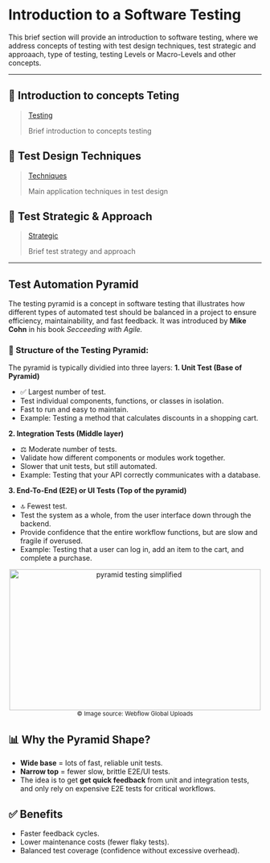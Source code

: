 # Introduction to a Software Testing

This brief section will provide an introduction to software testing, where we address concepts of testing with test design techniques, test strategic and approaach, type of testing, testing Levels or Macro-Levels and other concepts.

---

## 📄 Introduction to concepts Teting
>[Testing](https://github.com/JuanCG437/qa-portfolio/blob/main/testing-documentation/Terminology.pdf)
>
> Brief introduction to concepts testing

## 🔎 Test Design Techniques
>[Techniques](https://github.com/JuanCG437/qa-portfolio/blob/main/testing-documentation/test-design-techniques.md)
>
> Main application techniques in test design

## 🧩 Test Strategic & Approach
>[Strategic](https://github.com/JuanCG437/qa-portfolio/blob/main/testing-documentation/test-design-techniques.md)
>
>Brief test strategy and approach

---

## Test Automation Pyramid
The testing pyramid is a concept in software testing that illustrates how different types of automated test should be balanced in a project to ensure efficiency, maintainability, and fast feedback.
It was introduced by **Mike Cohn** in his book *Secceeding with Agile.*

### 📐 Structure of the Testing Pyramid:
The pyramid is typically dividied into three layers:
**1. Unit Test (Base of Pyramid)**
- ✅ Largest number of test.
- Test individual components, functions, or classes in isolation.
- Fast to run and easy to maintain.
- Example: Testing a method that calculates discounts in a shopping cart.

**2. Integration Tests (Middle layer)**
- ⚖️ Moderate number of tests.
- Validate how different components or modules work together.
- Slower that unit tests, but still automated.
- Example: Testing that your API correctly communicates with a database.

**3. End-To-End (E2E) or UI Tests (Top of the pyramid)**
- 🔝 Fewest test.
- Test the system as a whole, from the user interface down through the backend.
- Provide confidence that the entire workflow functions, but are slow and fragile if overused.
- Example: Testing that a user can log in, add an item to the cart, and complete a purchase.

<p align="center">
<img width="500" height="280" alt="pyramid testing simplified" src="https://global-uploads.webflow.com/619e15d781b21202de206fb5/6316d9e765cd53d9937e2b6a_The-Testing-Pyramid-Simplified-for-One-and-All.webp" />
<br/>
  <sub>© Image source: Webflow Global Uploads</sub>
</p>

## 📊 Why the Pyramid Shape?
- **Wide base** = lots of fast, reliable unit tests.
- **Narrow top** = fewer slow, brittle E2E/UI tests.
- The idea is to get **get quick feedback** from unit and integration tests, and only rely on expensive E2E tests for critical workflows.

## ✅ Benefits
- Faster feedback cycles.
- Lower maintenance costs (fewer flaky tests).
- Balanced test coverage (confidence without excessive overhead).

